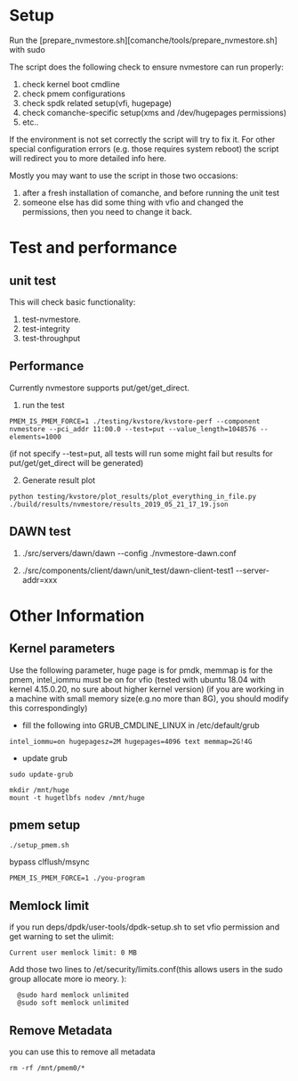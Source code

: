 Setup
=================

Run the [prepare_nvmestore.sh][comanche/tools/prepare_nvmestore.sh] with sudo

The script does the following check to ensure nvmestore can run properly:
1. check kernel boot cmdline
2. check pmem configurations
3. check spdk related setup(vfi, hugepage)
4. check comanche-specific setup(xms and /dev/hugepages permissions)
5. etc..

If the environment is not set correctly the script will try to fix it. For other special configuration errors (e.g. those requires system reboot) the script will redirect you to more detailed info here.

Mostly you may want to use the script in those two occasions:
1. after a fresh installation of comanche, and before running the unit test
2. someone else has did some thing with vfio and changed the permissions, then you need to change it back.

Test and performance
=====================

unit test
--------------

This will check basic functionality:
1. test-nvmestore.
2. test-integrity
3. test-throughput

Performance
-----------

Currently nvmestore supports put/get/get_direct.

1. run the test
```
PMEM_IS_PMEM_FORCE=1 ./testing/kvstore/kvstore-perf --component nvmestore --pci_addr 11:00.0 --test=put --value_length=1048576 --elements=1000
```
(if not specify --test=put, all tests will run some might fail but results for put/get/get_direct will be generated)

2. Generate result plot
```
python testing/kvstore/plot_results/plot_everything_in_file.py ./build/results/nvmestore/results_2019_05_21_17_19.json
```

DAWN test
------------

1. ./src/servers/dawn/dawn --config ./nvmestore-dawn.conf

2. ./src/components/client/dawn/unit_test/dawn-client-test1 --server-addr=xxx

Other Information
==================

Kernel parameters
-----------------

Use the following parameter, huge page is for pmdk, memmap is for the pmem, intel_iommu must be on for vfio (tested with ubuntu 18.04 with kernel 4.15.0.20, no sure about higher kernel version)
(if you are working in a machine with small memory size(e.g.no more than 8G), you should modify this correspondingly)

* fill the following into GRUB_CMDLINE_LINUX in /etc/default/grub
``` 
intel_iommu=on hugepagesz=2M hugepages=4096 text memmap=2G!4G
```

* update grub
```
sudo update-grub
```

```
mkdir /mnt/huge
mount -t hugetlbfs nodev /mnt/huge

```

pmem setup
----------

```
./setup_pmem.sh
```

bypass clflush/msync
```
PMEM_IS_PMEM_FORCE=1 ./you-program
```

Memlock limit
---------------

if you run deps/dpdk/user-tools/dpdk-setup.sh to set vfio permission and get  warning to set the ulimit:
```
Current user memlock limit: 0 MB
```

Add those two lines to /et/security/limits.conf(this allows users in the sudo group allocate more io meory. ):
```  
  @sudo hard memlock unlimited 
  @sudo soft memlock unlimited
```

Remove Metadata
-----------------

you can use this to remove all metadata
```
rm -rf /mnt/pmem0/* 
```
